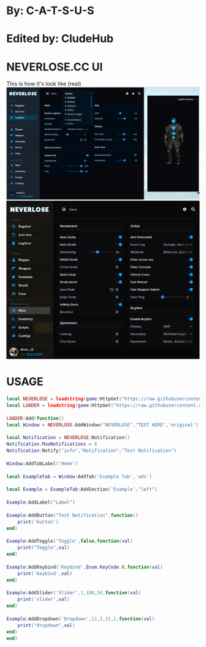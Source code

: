 # By: **C-A-T-S-U-S**
# Edited by: **CludeHub**

# NEVERLOSE.CC UI
This is how it's look like (real)
![CludeLib UI](https://github.com/CludeHub/SourceCludeLib/blob/c3bcda14e7e285ef43947c78405d26432a5faac9/e976a087e4ce36998318741ce77d28ec611a6a2a_2_1035x604.png)
![Clude](https://github.com/CludeHub/SourceCludeLib/blob/c3bcda14e7e285ef43947c78405d26432a5faac9/bfca45da0a0086cb167be4c180410d5920b26230.png)

# USAGE
```lua
local NEVERLOSE = loadstring(game:HttpGet("https://raw.githubusercontent.com/CludeHub/SourceCludeLib/refs/heads/main/NerverLoseLibEdited.lua"))()
local LOADER = loadstring(game:HttpGet("https://raw.githubusercontent.com/CludeHub/SourceCludeLib/refs/heads/main/loader.Function.lua"))()

LOADER:Add(function()
local Window = NEVERLOSE:AddWindow("NEVERLOSE","TEXT HERE",'original')

local Notification = NEVERLOSE:Notification()
Notification.MaxNotifications = 6
Notification:Notify("info","Notification","Test Notification")

Window:AddTabLabel('Home')

local ExampleTab = Window:AddTab('Example Tab','ads')

local Example = ExampleTab:AddSection('Example',"left")

Example:AddLabel("Label")

Example:AddButton("Test Notification",function()
    print('button')
end)

Example:AddToggle('Toggle',false,function(val)
    print("Toggle",val)
end)

Example:AddKeybind('Keybind',Enum.KeyCode.X,function(val)
    print('keybind',val)
end)

Example:AddSlider('Slider',1,100,50,function(val)
    print('slider',val)
end)

Example:AddDropdown('Dropdown',{1,2,3},2,function(val)
    print("dropdown",val)
end)
end)
```
